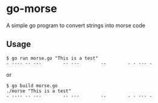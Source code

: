 go-morse
========

A simple go program to convert strings into morse code

Usage
-----

    $ go run morse.go "This is a test"
    - ···· ·· ···        ·· ···        ·-        - · ··· -
    
or

    $ go build morse.go
    ./morse "This is a test"
    - ···· ·· ···        ·· ···        ·-        - · ··· -
